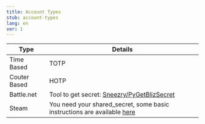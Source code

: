 ```yaml
---
title: Account Types
stub: account-types
lang: en
ver: 1
---
```


| Type         | Details                                                                                                                                                                                                                                                         |
| ------------ | --------------------------------------------------------------------------------------------------------------------------------------------------------------------------------------------------------------------------------------------------------------- |
| Time Based   | TOTP                                                                                                                                                                                                                                                            |
| Couter Based | HOTP                                                                                                                                                                                                                                                            |
| Battle.net   | Tool to get secret: [Sneezry/PyGetBlizSecret](https://github.com/Sneezry/PyGetBlizSecret/)                                                                                                                                                                      |
| Steam        | You need your shared_secret, some basic instructions are available [here](https://github.com/SteamTimeIdler/stidler/wiki/Getting-your-%27shared_secret%27-code-for-use-with-Auto-Restarter-on-Mobile-Authentication#getting-shared-secret-from-android-windows) | {: .table .table-striped}